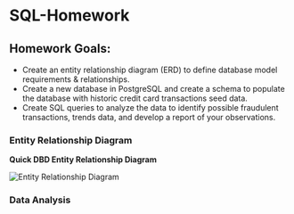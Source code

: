 # SQL-Homework

## Homework Goals:
- Create an entity relationship diagram (ERD) to define database model requirements & relationships.
- Create a new database in PostgreSQL and create a schema to populate the database with historic credit card transactions seed data.
- Create SQL queries to analyze the data to identify possible fraudulent transactions, trends data, and develop a report of your observations.

### Entity Relationship Diagram

**Quick DBD Entity Relationship Diagram**

![Entity Relationship Diagram]('01_ERD'/Database_ERD.jpg)

### Data Analysis